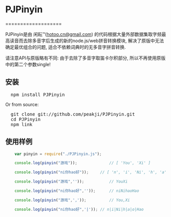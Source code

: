 # PJPinyin
===================

PJPinyin是由 闲耘™(hotoo.cn@gmail.com) 的代码根据大量外部数据集取字频最高读音而去除多音字后生成的新的node.js/web拼音转换模块, 解决了原版中无法确定最优组合的问题, 适合不依赖词典时的无多音字拼音转换.

请注意API与原版略有不同: 由于去除了多音字取笛卡尔积部分, 所以不再使用原版中的第二个参数single!


## 安装

<pre>
  npm install PJPinyin
</pre>

Or from source:

<pre>
  git clone git://github.com/peakji/PJPinyin.git
  cd PJPinyin
  npm link
</pre>

## 使用样例

```javascript
	var pinyin = require("./PJPinyin.js");

	console.log(pinyin("游戏"));				// [ 'You', 'Xi' ]

	console.log(pinyin("ni你hao好"));		// [ 'n', 'i', 'Ni', 'h', 'a', 'o', 'Hao' ]

	console.log(pinyin("游戏",''));			// YouXi

	console.log(pinyin("ni你hao好",''));		// niNihaoHao

	console.log(pinyin("游戏",','));			// You,Xi

	console.log(pinyin("ni你hao好",'|'));	// n|i|Ni|h|a|o|Hao
```
